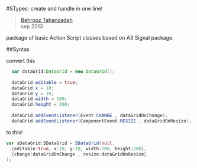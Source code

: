 #STypes: create and handle in one line!
> [Behrooz Tahanzadeh](http://b-tz.com)<br/>
> sep 2013

package of basic Action Script classes based on A3 Signal package.


##Syntax

convert this
```ActionScript
  var dataGrid:DataGrid = new DataGrid();
  
  dataGrid.editable = true;
  dataGrid.x = 10;
  dataGrid.y = 10;
  dataGrid.width = 100;
  dataGrid.height = 200;
  
  dataGrid.addEventListener(Event.CHANGE , dataGridOnChange);
  dataGrid.addEventListener(ComponentEvent.RESIZE , dataGridOnResize);
```
to this!
```ActionScript
var sDataGrid:SDataGrid = SDataGrid(null,
  {editable:true, x:10, y:10, width:100, height:200},
  {change:dataGridOnChange , resize:dataGridOnResize}
);
```


